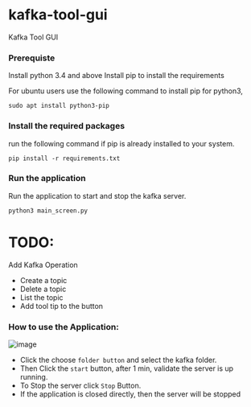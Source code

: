 # kafka-tool-gui
Kafka Tool GUI  

### Prerequiste
Install python 3.4 and above
Install pip to install the requirements

For ubuntu users use the following command to install pip for python3,

`sudo apt install python3-pip`

### Install the required packages
run the following command if pip is already installed to your system.

`pip install -r requirements.txt`

### Run the application
Run the application to start and stop the kafka server.

`python3 main_screen.py`

# TODO:
Add Kafka Operation
- Create a topic
- Delete a topic
- List the topic
- Add tool tip to the button

### How to use the Application:
![image](https://user-images.githubusercontent.com/32727177/87579296-5003cb80-c6f3-11ea-87cf-65bea37f2e04.png)

- Click the choose `folder button` and select the kafka folder.
- Then Click the `start` button, after 1 min, validate the server is up running.
- To Stop the server click `Stop` Button.
- If the application is closed directly, then the server will be stopped
